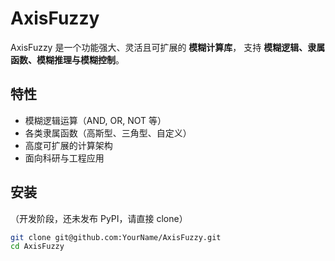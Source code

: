 # AxisFuzzy

AxisFuzzy 是一个功能强大、灵活且可扩展的 **模糊计算库**，
支持 **模糊逻辑、隶属函数、模糊推理与模糊控制**。

## 特性
- 模糊逻辑运算（AND, OR, NOT 等）
- 各类隶属函数（高斯型、三角型、自定义）
- 高度可扩展的计算架构
- 面向科研与工程应用

## 安装
（开发阶段，还未发布 PyPI，请直接 clone）

```bash
git clone git@github.com:YourName/AxisFuzzy.git
cd AxisFuzzy

